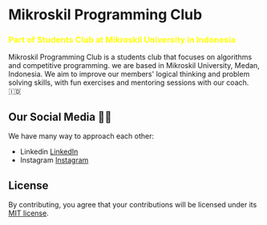 # Mikroskil Programming Club
### <span style="color:yellow;">Part of Students Club at Mikroskil University in Indonesia</span>
Mikroskil Programming Club is a students club that focuses on algorithms and competitive programming. we are based in Mikroskil University, Medan, Indonesia. We aim to improve our members' logical thinking and problem solving skills, with fun exercises and mentoring sessions with our coach. 🇮🇩

## Our Social Media 🙋‍♂️
We have many way to approach each other:
- Linkedin [LinkedIn](https://www.linkedin.com/company/mikroskil-programming-club)
- Instagram [Instagram](https://www.instagram.com/mpc_mikroskil)

## License
By contributing, you agree that your contributions will be licensed under its [MIT license](./LICENSE).
